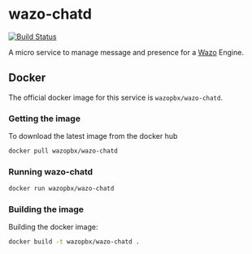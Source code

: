 wazo-chatd
==========

[![Build Status](https://jenkins.wazo.community/buildStatus/icon?job=wazo-chatd)](https://jenkins.wazo.community/job/wazo-chatd)

A micro service to manage message and presence for a [Wazo](http://wazo.community) Engine.


## Docker

The official docker image for this service is `wazopbx/wazo-chatd`.


### Getting the image

To download the latest image from the docker hub

```sh
docker pull wazopbx/wazo-chatd
```


### Running wazo-chatd

```sh
docker run wazopbx/wazo-chatd
```

### Building the image

Building the docker image:

```sh
docker build -t wazopbx/wazo-chatd .
```
